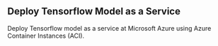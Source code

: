## Deploy Tensorflow Model as a Service
Deploy Tensorflow model as a service at Microsoft Azure using Azure Container Instances (ACI).
